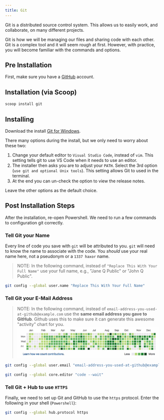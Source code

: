 ```yaml
---
title: Git
---
```


Git is a distributed source control system. This allows us to easily work, and
collaborate, on many different projects.

Git is how we will be managing our files and sharing code with each other. Git
is a complex tool and it will seem rough at first. However, with practice, you
will become familiar with the commands and options.

## Pre Installation

First, make sure you have a [GitHub](http://github.com/) account.

## Installation (via Scoop)

```sh
scoop install git
```

## Installing

Download the install [Git for Windows](https://gitforwindows.org/).

There many options during the install, but we only need to worry about these
two:

1. Change your default editor to `Visual Studio Code`, instead of `vim`. This
   setting tells git to use VS Code when it needs to use an editor.
2. The installer then asks you are to adjust your `PATH`. Select the 3rd option
   (`use git and optional Unix tools`). This setting allows Git to used in the
   terminal.
3. At the end you can un-check the option to view the release notes.

Leave the other options as the default choice.

## Post Installation Steps

After the installation, re-open Powershell. We need to run a few commands to
configuration git correctly.

### Tell Git your Name

Every line of code you save with `git` will be attributed to you. `git` will
need to know the name to associate with the code. You _should_ use your real
name here, not a pseudonym or a `1337 haxor` name.

> NOTE: In the following command, instead of
> `"Replace This With Your Full Name"` use your full name, e.g., "Jane Q Public"
> or "John Q Public".

```sh
git config --global user.name "Replace This With Your Full Name"
```

### Tell Git your E-Mail Address

> NOTE: In the following command, instead of
> `email-address-you-used-at-github@example.com` use the **same email address
> you gave to GitHub**. Github uses this to make sure it can generate this
> awesome "activity" chart for you. ![github-activity](./github-activity.png)

```sh
git config --global user.email "email-address-you-used-at-github@example.com"
```

```sh
git config --global core.editor "code --wait"
```

### Tell Git + Hub to use `HTTPS`

Finally, we need to set up Git and GitHub to use the `https` protocol. Enter the
following in your shell (`Powershell`):

```sh
git config --global hub.protocol https
```
